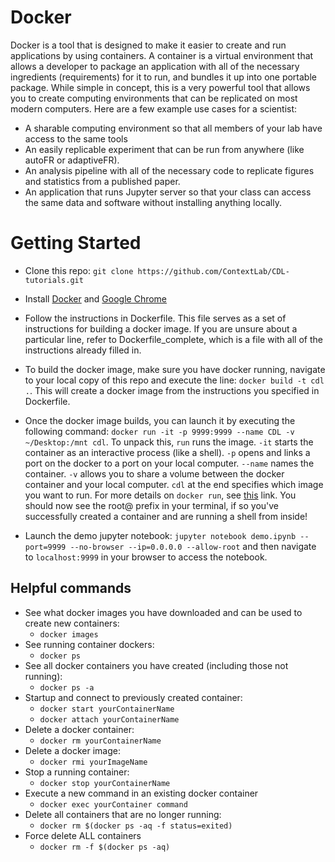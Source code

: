 # Docker

Docker is a tool that is designed to make it easier to create and run applications
by using containers. A container is a virtual environment that allows a developer to
package an application with all of the necessary ingredients (requirements) for
it to run, and bundles it up into one portable package.  While simple in concept,
this is a very powerful tool that allows you to create computing environments
that can be replicated on most modern computers. Here are a few example use
cases for a scientist:
- A sharable computing environment so that all members of your lab have access
to the same tools
- An easily replicable experiment that can be run from anywhere (like
  autoFR or adaptiveFR).
- An analysis pipeline with all of the necessary code to replicate figures and
  statistics from a published paper.
- An application that runs Jupyter server so that your class can access the same
data and software without installing anything locally.

# Getting Started

+ Clone this repo: `git clone https://github.com/ContextLab/CDL-tutorials.git`

+ Install [Docker](https://www.docker.com/) and [Google Chrome](https://www.google.com/chrome/browser/desktop/index.html)

+ Follow the instructions in Dockerfile. This file serves as a set of
instructions for building a docker image. If you are unsure about a particular
line, refer to Dockerfile_complete, which is a file with all of the instructions
already filled in.

+ To build the docker image, make sure you have docker running, navigate to your
local copy of this repo and execute the line: `docker build -t cdl .`. This will
create a docker image from the instructions you specified in Dockerfile.

+ Once the docker image builds, you can launch it by executing the following
command: `docker run -it -p 9999:9999 --name CDL -v ~/Desktop:/mnt cdl`. To
unpack this, `run` runs the image. `-it` starts the container as an interactive
process (like a shell). `-p` opens and links a port on the docker to a port on
your local computer. `--name` names the container. `-v` allows you to share a
volume between the docker container and your local computer. `cdl` at the end
specifies which image you want to run. For more details on `docker run`, see
[this](https://docs.docker.com/engine/reference/run/) link. You should now see
the root@ prefix in your terminal, if so you've successfully created a container
and are running a shell from inside!

+ Launch the demo jupyter notebook:
`jupyter notebook demo.ipynb --port=9999 --no-browser --ip=0.0.0.0 --allow-root` and then
navigate to `localhost:9999` in your browser to access the notebook.

<!-- ## Table of contents

- [Dockerfile](https://github.com/ContextLab/Tutorials/blob/master/Tutorial%20Template/requirements.txt)- List of dependencies for this tutorial, able to be automatically installed via `pip`.
- [data](https://github.com/ContextLab/Tutorials/tree/master/Tutorial%20Template/Data)
   - [example data creation](https://github.com/ContextLab/Tutorials/blob/master/Tutorial%20Template/Data/Example_Data_Creation.ipynb)- Notebook containing an example of how to create and save data
  - [chirp.npy](https://github.com/ContextLab/Tutorials/blob/master/Tutorial%20Template/Data/chirp.npy)- Npy file of the example dataset  
  - [downloading data example](https://github.com/ContextLab/CDL-tutorials/blob/master/tutorial_template/data/downloading_data_example.ipynb)- example of how to download data from on line and source it in the text, data from [here](http://scikit-learn.org/stable/modules/generated/sklearn.datasets.load_iris.html#sklearn.datasets.load_iris)
  - [iris.npy](https://github.com/ContextLab/CDL-tutorials/blob/master/tutorial_template/data/iris.npy)- saved file of data created and analyzed in "Downloading data example"
- [notebooks](https://github.com/ContextLab/Tutorials/tree/master/Tutorial%20Template/Notebooks)- Folder containing Jupyter Notebooks
  - [demo](https://github.com/ContextLab/Tutorials/blob/master/Tutorial%20Template/Notebooks/Demo.ipynb)- Analyzing the sample data
- [slides](https://github.com/ContextLab/Tutorials/tree/master/Tutorial%20Template/Slides)
  - [slides.txt](https://github.com/ContextLab/Tutorials/blob/master/Tutorial%20Template/Slides/Source.tex)- Txt format for the slide show- copy and paste into Overleaf as a template to make your own show
  - [slides.pdf](https://github.com/ContextLab/Tutorials/blob/master/Tutorial%20Template/Slides/template%20slideshow.pdf)-Pdf presentation of the tutorial
  - [figs](https://github.com/ContextLab/Tutorials/tree/master/Tutorial%20Template/Slides/figs)- Folder containing figures for the slideshow
    - [make figure](https://github.com/ContextLab/Tutorials/blob/master/Tutorial%20Template/Slides/figs/make_figure.ipynb)- Code to make the figure in the slideshow
    - [sin](https://github.com/ContextLab/Tutorials/blob/master/Tutorial%20Template/Slides/figs/sin.pdf)- PDF version of slide show figure -->

## Helpful commands

- See what docker images you have downloaded and can be used to create new containers:  
	+ `docker images`  
- See running container dockers:  
	+ `docker ps`  
- See all docker containers you have created (including those not running):  
	+ `docker ps -a`
- Startup and connect to previously created container:
	+ `docker start yourContainerName`
	+ `docker attach yourContainerName`
- Delete a docker container:  
	+ `docker rm yourContainerName`  
- Delete a docker image:  
	+ `docker rmi yourImageName`  
- Stop a running container:  
	+ `docker stop yourContainerName`
- Execute a new command in an existing docker container
	+ `docker exec yourContainer command`
- Delete all containers that are no longer running:
	+ `docker rm $(docker ps -aq -f status=exited)`
- Force delete ALL containers
	+ `docker rm -f $(docker ps -aq)`
